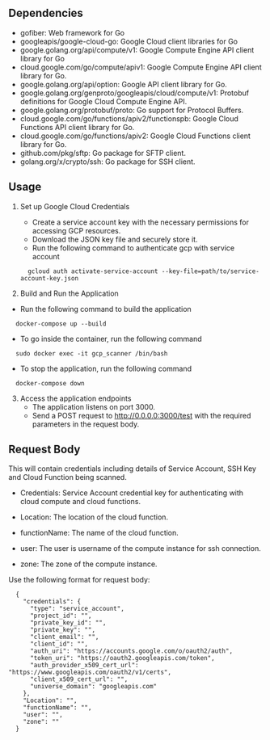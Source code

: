 ## Dependencies

- gofiber: Web framework for Go
- googleapis/google-cloud-go: Google Cloud client libraries for Go
- google.golang.org/api/compute/v1: Google Compute Engine API client library for Go
- cloud.google.com/go/compute/apiv1: Google Compute Engine API client library for Go.
- google.golang.org/api/option: Google API client library for Go.
- google.golang.org/genproto/googleapis/cloud/compute/v1: Protobuf definitions for Google Cloud Compute Engine API.
- google.golang.org/protobuf/proto: Go support for Protocol Buffers.
- cloud.google.com/go/functions/apiv2/functionspb: Google Cloud Functions API client library for Go.
- cloud.google.com/go/functions/apiv2: Google Cloud Functions client library for Go.
- github.com/pkg/sftp: Go package for SFTP client.
- golang.org/x/crypto/ssh: Go package for SSH client.

## Usage

1. Set up Google Cloud Credentials

   - Create a service account key with the necessary permissions for accessing GCP resources.
   - Download the JSON key file and securely store it.
   - Run the following command to authenticate gcp with service account

   ```
     gcloud auth activate-service-account --key-file=path/to/service-account-key.json
   ```

2. Build and Run the Application

- Run the following command to build the application

```
  docker-compose up --build
```

- To go inside the container, run the following command

```
  sudo docker exec -it gcp_scanner /bin/bash
```

- To stop the application, run the following command

```
  docker-compose down
```

3. Access the application endpoints
   - The application listens on port 3000.
   - Send a POST request to <http://0.0.0.0:3000/test> with the required parameters in the request body.

## Request Body

This will contain credentials including details of Service Account, SSH Key and Cloud Function being scanned.

- Credentials: Service Account credential key for authenticating with cloud compute and cloud functions.
  
- Location: The location of the cloud function.
  
- functionName: The name of the cloud function.
  
- user: The user is username of the compute instance for ssh connection.
  
- zone: The zone of the compute instance.

Use the following format for request body:

      {
        "credentials": {
          "type": "service_account",
          "project_id": "",
          "private_key_id": "",
          "private_key": "",
          "client_email": "",
          "client_id": "",
          "auth_uri": "https://accounts.google.com/o/oauth2/auth",
          "token_uri": "https://oauth2.googleapis.com/token",
          "auth_provider_x509_cert_url": "https://www.googleapis.com/oauth2/v1/certs",
          "client_x509_cert_url": "",
          "universe_domain": "googleapis.com"
        },
        "Location": "",
        "functionName": "",
        "user": "",
        "zone": ""
      }

